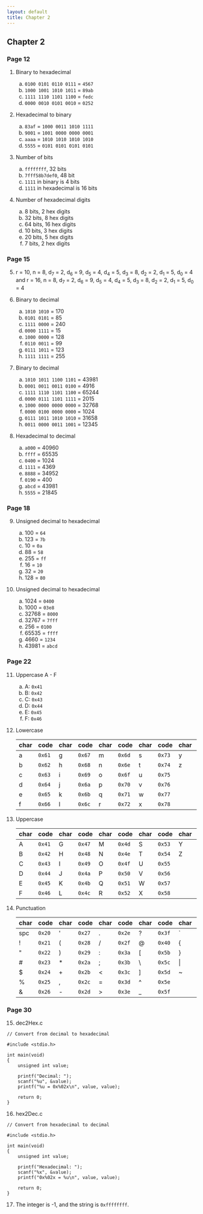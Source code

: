 ```yaml
---
layout: default
title: Chapter 2
---
```

<style type="text/css">
    ol ol { list-style-type: lower-alpha; }
</style>

## Chapter 2

### Page 12
1. Binary to hexadecimal
    1. `0100 0101 0110 0111` = `4567`
    1. `1000 1001 1010 1011` = `89ab`
    1. `1111 1110 1101 1100` = `fedc`
    1. `0000 0010 0101 0010` = `0252`

2. Hexadecimal to binary
    1. `83af` = `1000 0011 1010 1111`
    2. `9001` = `1001 0000 0000 0001`
    3. `aaaa` = `1010 1010 1010 1010`
    4. `5555` = `0101 0101 0101 0101`

3. Number of bits
    1. `ffffffff`, 32 bits
    2. `7fff58b7def0`, 48 bit
    3. `1111` in binary is 4 bits
    4. `1111` in hexadecimal is 16 bits


4. Number of hexadecimal digits
    1. 8 bits, 2 hex digits
    2. 32 bits, 8 hex digits
    3. 64 bits, 16 hex digits
    4. 10 bits, 3 hex digits
    5. 20 bits, 5 hex digits
    6. 7 bits, 2 hex digits

### Page 15
5. r = 10, n = 8, d<sub>7</sub> = 2, d<sub>6</sub> = 9, d<sub>5</sub> = 4, d<sub>4</sub> = 5, d<sub>3</sub> = 8, d<sub>2</sub> = 2, d<sub>1</sub> = 5, d<sub>0</sub> = 4 and r = 16, n = 8, d<sub>7</sub> = 2, d<sub>6</sub> = 9, d<sub>5</sub> = 4, d<sub>4</sub> = 5, d<sub>3</sub> = 8, d<sub>2</sub> = 2, d<sub>1</sub> = 5, d<sub>0</sub> = 4

6. Binary to decimal
    1. `1010 1010` = 170
    2. `0101 0101` = 85
    3. `1111 0000` = 240
    4. `0000 1111` = 15
    5. `1000 0000` = 128
    6. `0110 0011` = 99
    7. `0111 1011` = 123
    8. `1111 1111` = 255

7. Binary to decimal
    1. `1010 1011 1100 1101` = 43981
    2. `0001 0011 0011 0100` = 4916
    3. `1111 1110 1101 1100` = 65244
    4. `0000 0111 1101 1111` = 2015
    5. `1000 0000 0000 0000` = 32768
    6. `0000 0100 0000 0000` = 1024
    7. `0111 1011 1010 1010` = 31658
    8. `0011 0000 0011 1001` = 12345

8. Hexadecimal to decimal
    1. `a000` = 40960
    2. `ffff` = 65535
    3. `0400` = 1024
    4. `1111` = 4369
    5. `8888` = 34952
    6. `0190` = 400
    7. `abcd` = 43981
    8. `5555` = 21845

### Page 18
9. Unsigned decimal to hexadecimal
    1. 100 = `64`
    2. 123 = `7b`
    3. 10 = `0a`
    4. 88 = `58`
    5. 255 = `ff`
    6. 16 = `10`
    7. 32 = `20`
    8. 128 = `80`

10. Unsigned decimal to hexadecimal
    1. 1024 = `0400`
    2. 1000 = `03e8`
    3. 32768 = `8000`
    4. 32767 = `7fff`
    5. 256 = `0100`
    6. 65535 = `ffff`
    7. 4660 = `1234`
    8. 43981 = `abcd`

### Page 22
11. Uppercase A - F
    1. A: `0x41`
    2. B: `0x42`
    3. C: `0x43`
    4. D: `0x44`
    5. E: `0x45`
    6. F: `0x46`

12. Lowercase

    |char| code |char| code |char| code |char| code |char| code |
    |----|------|----|------|----|------|----|------|----|------|
    | a  |`0x61`| g  |`0x67`| m  |`0x6d`| s  |`0x73`| y  |`0x79`| 
    | b  |`0x62`| h  |`0x68`| n  |`0x6e`| t  |`0x74`| z  |`0x7a`|
    | c  |`0x63`| i  |`0x69`| o  |`0x6f`| u  |`0x75`|
    | d  |`0x64`| j  |`0x6a`| p  |`0x70`| v  |`0x76`|
    | e  |`0x65`| k  |`0x6b`| q  |`0x71`| w  |`0x77`|
    | f  |`0x66`| l  |`0x6c`| r  |`0x72`| x  |`0x78`|

13. Uppercase

    |char| code |char| code |char| code |char| code |char| code |
    |----|------|----|------|----|------|----|------|----|------|
    | A  |`0x41`| G  |`0x47`| M  |`0x4d`| S  |`0x53`| Y  |`0x59`| 
    | B  |`0x42`| H  |`0x48`| N  |`0x4e`| T  |`0x54`| Z  |`0x5a`|
    | C  |`0x43`| I  |`0x49`| O  |`0x4f`| U  |`0x55`|
    | D  |`0x44`| J  |`0x4a`| P  |`0x50`| V  |`0x56`|
    | E  |`0x45`| K  |`0x4b`| Q  |`0x51`| W  |`0x57`|
    | F  |`0x46`| L  |`0x4c`| R  |`0x52`| X  |`0x58`|

14. Punctuation

    |char| code |char| code |char| code |char| code |char| code |
    |----|------|----|------|----|------|----|------|----|------|
    |spc |`0x20`| '  |`0x27`| .  |`0x2e`| ?  |`0x3f`| ` |`0x60`|
    | !  |`0x21`| (  |`0x28`| /  |`0x2f`| @  |`0x40`| {  |`0x7b`|
    | "  |`0x22`| )  |`0x29`| :  |`0x3a`| [  |`0x5b`| }  |`0x7c`|
    | #  |`0x23`| *  |`0x2a`| ;  |`0x3b`| \\  |`0x5c`| \| |`0x7d`|
    | $  |`0x24`| +  |`0x2b`| <  |`0x3c`| ]  |`0x5d`| ~  |`0x7e`|
    | %  |`0x25`| ,  |`0x2c`| =  |`0x3d`| ^  |`0x5e`|
    | &  |`0x26`| -  |`0x2d`| >  |`0x3e`| _  |`0x5f`|

### Page 30

15. dec2Hex.c

```
// Convert from decimal to hexadecimal

#include <stdio.h>

int main(void)
{
    unsigned int value;

    printf("Decimal: ");
    scanf("%u", &value);
    printf("%u = 0x%02x\n", value, value);

    return 0;
}
```

16. hex2Dec.c

```
// Convert from hexadecimal to decimal

#include <stdio.h>

int main(void)
{
    unsigned int value;

    printf("Hexadecimal: ");
    scanf("%x", &value);
    printf("0x%02x = %u\n", value, value);

    return 0;
}
```

17. The integer is -1, and the string is `0xffffffff`.
